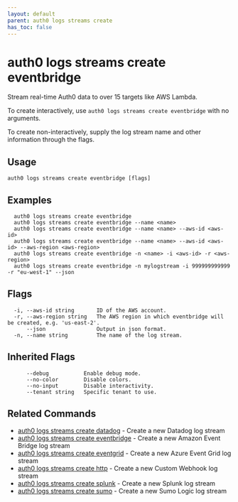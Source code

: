 ```yaml
---
layout: default
parent: auth0 logs streams create
has_toc: false
---
```

# auth0 logs streams create eventbridge

Stream real-time Auth0 data to over 15 targets like AWS Lambda.

To create interactively, use `auth0 logs streams create eventbridge` with no arguments.

To create non-interactively, supply the log stream name and other information through the flags.

## Usage
```
auth0 logs streams create eventbridge [flags]
```

## Examples

```
  auth0 logs streams create eventbridge
  auth0 logs streams create eventbridge --name <name>
  auth0 logs streams create eventbridge --name <name> --aws-id <aws-id>
  auth0 logs streams create eventbridge --name <name> --aws-id <aws-id> --aws-region <aws-region>
  auth0 logs streams create eventbridge -n <name> -i <aws-id> -r <aws-region>
  auth0 logs streams create eventbridge -n mylogstream -i 999999999999 -r "eu-west-1" --json
```


## Flags

```
  -i, --aws-id string       ID of the AWS account.
  -r, --aws-region string   The AWS region in which eventbridge will be created, e.g. 'us-east-2'.
      --json                Output in json format.
  -n, --name string         The name of the log stream.
```


## Inherited Flags

```
      --debug           Enable debug mode.
      --no-color        Disable colors.
      --no-input        Disable interactivity.
      --tenant string   Specific tenant to use.
```


## Related Commands

- [auth0 logs streams create datadog](auth0_logs_streams_create_datadog.md) - Create a new Datadog log stream
- [auth0 logs streams create eventbridge](auth0_logs_streams_create_eventbridge.md) - Create a new Amazon Event Bridge log stream
- [auth0 logs streams create eventgrid](auth0_logs_streams_create_eventgrid.md) - Create a new Azure Event Grid log stream
- [auth0 logs streams create http](auth0_logs_streams_create_http.md) - Create a new Custom Webhook log stream
- [auth0 logs streams create splunk](auth0_logs_streams_create_splunk.md) - Create a new Splunk log stream
- [auth0 logs streams create sumo](auth0_logs_streams_create_sumo.md) - Create a new Sumo Logic log stream


